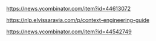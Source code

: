 https://news.ycombinator.com/item?id=44613072

https://nlp.elvissaravia.com/p/context-engineering-guide

https://news.ycombinator.com/item?id=44542749